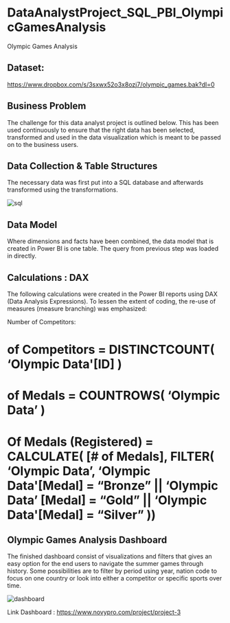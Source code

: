 # DataAnalystProject_SQL_PBI_OlympicGamesAnalysis
Olympic Games Analysis

## Dataset:

https://www.dropbox.com/s/3sxwx52o3x8ozj7/olympic_games.bak?dl=0

## Business Problem
The challenge for this data analyst project is outlined below. This has been used continuously to ensure that the right data has been selected, transformed and used in the data visualization which is meant to be passed on to the business users.

## Data Collection & Table Structures
The necessary data was first put into a SQL database and afterwards transformed using the transformations.

![sql](https://user-images.githubusercontent.com/55878755/219423223-6ac39e40-4692-4736-99ed-706bc94da33a.png)

## Data Model
Where dimensions and facts have been combined, the data model that is created in Power BI is one table. The query from previous step was loaded in directly.

## Calculations : DAX 
The following calculations were created in the Power BI reports using DAX (Data Analysis Expressions). To lessen the extent of coding, the re-use of measures (measure branching) was emphasized:

Number of Competitors:
# of Competitors = DISTINCTCOUNT( ‘Olympic Data'[ID] )
# of Medals = COUNTROWS( ‘Olympic Data’ )
# Of Medals (Registered) = CALCULATE( [# of Medals], FILTER( ‘Olympic Data’, ‘Olympic Data'[Medal] = “Bronze” || ‘Olympic Data’ [Medal] = “Gold” || ‘Olympic Data'[Medal] = “Silver” ))

## Olympic Games Analysis Dashboard

The finished dashboard consist of visualizations and filters that gives an easy option for the end users to navigate the summer games through history. Some possibilities are to filter by period using year, nation code to focus on one country or look into either a competitor or specific sports over time.

![dashboard](https://user-images.githubusercontent.com/55878755/219421827-4759c342-5732-43d5-a1c2-410bcdc6b28a.png)

Link Dashboard : https://www.novypro.com/project/project-3
